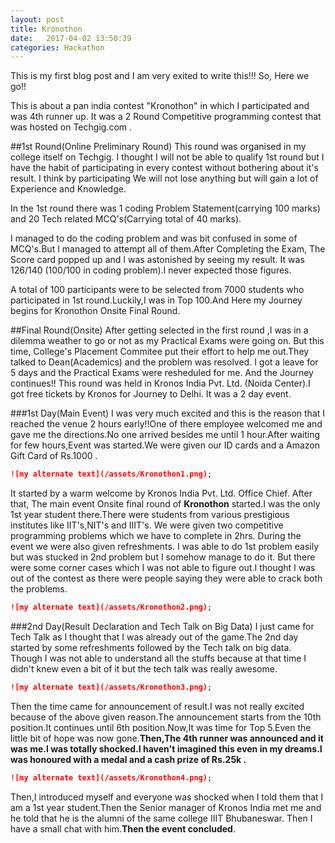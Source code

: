 ```yaml
---
layout: post
title: Kronothon
date:   2017-04-02 13:50:39
categories: Hackathon
---
```


This is my first blog post and I am very exited to write this!!! So, Here we go!!

This is about a pan india contest "Kronothon" in which I participated and was 4th runner up. It was a 2 Round Competitive programming contest that was hosted on Techgig.com . 

##1st Round(Online Preliminary Round)
This round was organised in my college itself on Techgig. I thought I will not be able to qualify 1st round but I have the habit of participating in every contest without bothering about it's result. I think by participating We will not lose anything but will gain a lot of Experience and Knowledge.

In the 1st round there was 1 coding Problem Statement(carrying 100 marks) and 20 Tech related MCQ's(Carrying total of 40 marks).

I managed to do the coding problem and was bit confused in some of MCQ's.But I managed to attempt all of them.After Completing the Exam, The Score card popped up and I was astonished by seeing my result. It was 126/140 (100/100 in coding problem).I never expected those figures.

A total of 100 participants were to be selected from 7000 students who participated in 1st round.Luckily,I was in Top 100.And Here my Journey begins for Kronothon Onsite Final Round. 

##Final Round(Onsite)
After getting selected in the first round ,I was in a dilemma weather to go or not as my Practical Exams were going on. But this time, College's Placement Commitee put their effort to help me out.They talked to Dean(Academics) and the problem was resolved. I got a leave for 5 days and the Practical Exams were resheduled for me. And the Journey continues!!
This round was held in Kronos India Pvt. Ltd. (Noida Center).I got free tickets by Kronos for Journey to Delhi. It was a 2 day event.

###1st Day(Main Event)
I was very much excited and this is the reason that I reached the venue 2 hours early!!One of there employee welcomed me and gave me the directions.No one arrived besides me until 1 hour.After waiting for few hours,Event was started.We were given our ID cards and a Amazon Gift Card of Rs.1000 .

```markdown
![my alternate text](/assets/Kronothon1.png);
``` 
It started by a warm welcome by Kronos India Pvt. Ltd. Office Chief. After that, The main event Onsite final round of **Kronothon** started.I was the only 1st year student there.There were students from various prestigious institutes like IIT's,NIT's and IIIT's. We were given two competitive programming problems which we have to complete in 2hrs. During the event we were also given refreshments. I was able to do 1st problem easily but was stucked in 2nd problem but I somehow manage to do it. But there were some corner cases which I was not able to figure out.I thought I was out of the contest as there were people saying they were able to crack both the problems.
```markdown
![my alternate text](/assets/Kronothon2.png);
``` 


###2nd Day(Result Declaration and Tech Talk on Big Data)
I just came for Tech Talk as I thought that I was already out of the game.The 2nd day started by some refreshments followed by the Tech talk on big data. Though I was not able to understand all the stuffs because at that time I didn't knew even a bit of it but the tech talk was really awesome.

```markdown
![my alternate text](/assets/Kronothon3.png);
``` 
Then the time came for announcement of result.I was not really excited because of the above given reason.The announcement starts from the 10th position.It continues until 6th position.Now,It was time for Top 5.Even the little bit of hope was now gone.**Then,The 4th runner was announced and it was me.I was totally shocked.I haven't imagined this even in my dreams.I was honoured with a medal and a cash prize of Rs.25k .**
```markdown
![my alternate text](/assets/Kronothon4.png);
``` 
Then,I introduced myself and everyone was shocked when I told them that I am a 1st year student.Then the Senior manager of Kronos India met me and he told that he is the alumni of the same college IIIT Bhubaneswar. Then I have a small chat with him.**Then the event concluded**.

